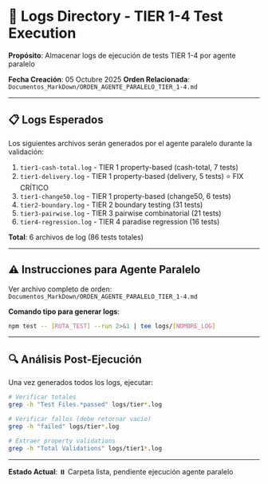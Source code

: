 # 📂 Logs Directory - TIER 1-4 Test Execution

**Propósito**: Almacenar logs de ejecución de tests TIER 1-4 por agente paralelo

**Fecha Creación**: 05 Octubre 2025
**Orden Relacionada**: `Documentos_MarkDown/ORDEN_AGENTE_PARALELO_TIER_1-4.md`

---

## 📋 Logs Esperados

Los siguientes archivos serán generados por el agente paralelo durante la validación:

1. `tier1-cash-total.log` - TIER 1 property-based (cash-total, 7 tests)
2. `tier1-delivery.log` - TIER 1 property-based (delivery, 5 tests) ⭐ FIX CRÍTICO
3. `tier1-change50.log` - TIER 1 property-based (change50, 6 tests)
4. `tier2-boundary.log` - TIER 2 boundary testing (31 tests)
5. `tier3-pairwise.log` - TIER 3 pairwise combinatorial (21 tests)
6. `tier4-regression.log` - TIER 4 paradise regression (16 tests)

**Total**: 6 archivos de log (86 tests totales)

---

## ⚠️ Instrucciones para Agente Paralelo

Ver archivo completo de orden: `Documentos_MarkDown/ORDEN_AGENTE_PARALELO_TIER_1-4.md`

**Comando tipo para generar logs**:
```bash
npm test -- [RUTA_TEST] --run 2>&1 | tee logs/[NOMBRE_LOG]
```

---

## 🔍 Análisis Post-Ejecución

Una vez generados todos los logs, ejecutar:

```bash
# Verificar totales
grep -h "Test Files.*passed" logs/tier*.log

# Verificar fallos (debe retornar vacío)
grep -h "failed" logs/tier*.log

# Extraer property validations
grep -h "Total Validations" logs/tier1*.log
```

---

**Estado Actual**: ⏸️ Carpeta lista, pendiente ejecución agente paralelo
